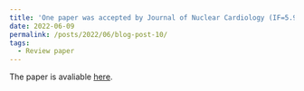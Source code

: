 ```yaml
---
title: 'One paper was accepted by Journal of Nuclear Cardiology (IF=5.952)'
date: 2022-06-09
permalink: /posts/2022/06/blog-post-10/
tags:
  - Review paper
---
```


The paper is avaliable [here](https://link.springer.com/article/10.1007/s12350-022-03007-3).
